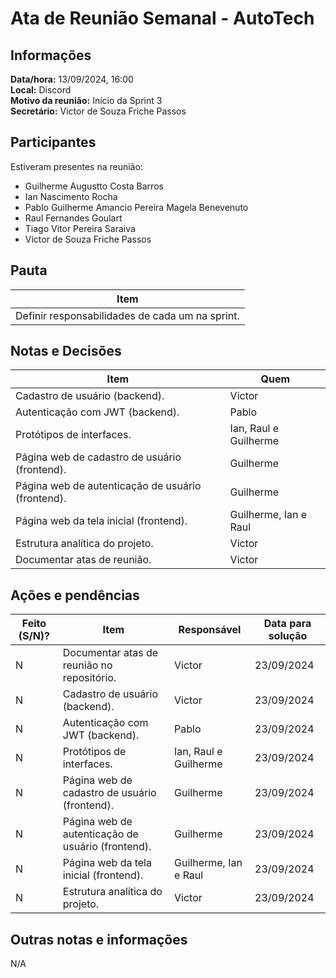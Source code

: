 # Ata de Reunião Semanal - AutoTech

## Informações
**Data/hora:** 13/09/2024, 16:00  
**Local:** Discord  
**Motivo da reunião:** Início da Sprint 3  
**Secretário:** Victor de Souza Friche Passos  

## Participantes
Estiveram presentes na reunião:
- Guilherme Augustto Costa Barros
- Ian Nascimento Rocha
- Pablo Guilherme Amancio Pereira Magela Benevenuto
- Raul Fernandes Goulart
- Tiago Vitor Pereira Saraiva
- Victor de Souza Friche Passos

## Pauta

Item | 
---- | 
Definir responsabilidades de cada um na sprint. | 

## Notas e Decisões
Item | Quem | 
---- | ---- | 
Cadastro de usuário (backend). | Victor | 
Autenticação com JWT (backend). | Pablo | 
Protótipos de interfaces. | Ian, Raul e Guilherme | 
Página web de cadastro de usuário (frontend). | Guilherme | 
Página web de autenticação de usuário (frontend). | Guilherme | 
Página web da tela inicial (frontend). | Guilherme, Ian e Raul | 
Estrutura analítica do projeto. | Victor | 
Documentar atas de reunião. | Victor | 

## Ações e pendências
| Feito (S/N)? | Item | Responsável | Data para solução |
| ---- | ---- | ---- | ---- |
| N | Documentar atas de reunião no repositório. | Victor | 23/09/2024 |
| N | Cadastro de usuário (backend). | Victor | 23/09/2024 |
| N | Autenticação com JWT (backend). | Pablo | 23/09/2024 |
| N | Protótipos de interfaces. | Ian, Raul e Guilherme | 23/09/2024 |
| N | Página web de cadastro de usuário (frontend). | Guilherme | 23/09/2024 |
| N | Página web de autenticação de usuário (frontend). | Guilherme | 23/09/2024 |
| N | Página web da tela inicial (frontend). | Guilherme, Ian e Raul | 23/09/2024 |
| N | Estrutura analítica do projeto. | Victor | 23/09/2024 |

## Outras notas e informações
N/A

